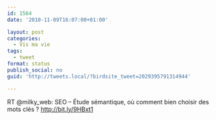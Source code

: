 ```yaml
---
id: 1564
date: '2010-11-09T16:07:00+01:00'

layout: post
categories:
  - Vis ma vie
tags:
  - tweet
format: status
publish_social: no
guid: 'http://tweets.local/?birdsite_tweet=2029395791314944'

---
```


RT @milky\_web: SEO – Étude sémantique, où comment bien choisir des mots clés ? http://bit.ly/9HBxt1